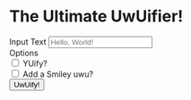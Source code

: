 <h1>The Ultimate UwUifier!</h1>
<div class="rendered-form">
    <div class="formbuilder-text form-group field-in-str">
        <label for="in-str" class="formbuilder-text-label">Input Text<span class="tooltip-element" tooltip="The text wished to be UwUified"></span></label>
        <input type="text" placeholder="Hello, World!" class="form-control" name="in-str" access="false" id="in-str" title="The text wished to be UwUified">
    </div>
    <div class="formbuilder-checkbox-group form-group field-yu-smiley">
        <label for="yu-smiley" class="formbuilder-checkbox-group-label">Options<span class="tooltip-element" tooltip="Extra Options... Experiment with these!"></span></label>
        <div class="checkbox-group">
            <div class="formbuilder-checkbox">
                <input name="yu-smiley[]" access="false" id="yu-smiley-0" value="yu" type="checkbox">
                <label for="yu-smiley-0">YUify?</label>
            </div>
            <div class="formbuilder-checkbox">
                <input name="yu-smiley[]" access="false" id="yu-smiley-1" value="smiley" type="checkbox">
                <label for="yu-smiley-1">Add a Smiley uwu?</label>
            </div>
        </div>
    </div>
    <div class="formbuilder-button form-group field-uwuify">
        <button type="button" name="uwuify" value="true" access="false" style="default" id="uwuify" onclick="uwuwuwu()">UwUify!</button>
    </div>
</div>
<script type="text/javascript">
const SMILEYS = [
    "(ᵘʷᵘ)",
    "(ᵘﻌᵘ)",
    "(◡ ω ◡)",
    "(◡ ꒳ ◡)",
    "(◡ w ◡)",
    "(◡ ሠ ◡)",
    "(˘ω˘)",
    "(⑅˘꒳˘)",
    "(˘ᵕ˘)",
    "(˘ሠ˘)",
    "(˘³˘)",
    "(˘ε˘)",
    "(˘˘˘)",
    "( ᴜ ω ᴜ )",
    "(„ᵕᴗᵕ„)",
    "(ㅅꈍ ˘ ꈍ)",
    "(⑅˘꒳˘)",
    "( ｡ᵘ ᵕ ᵘ ｡)",
    "( ᵘ ꒳ ᵘ ✼)",
    "( ˘ᴗ˘ )",
    "(ᵕᴗ ᵕ⁎)",
    "*:･ﾟ✧(ꈍᴗꈍ)✧･ﾟ:*",
    "*˚*(ꈍ ω ꈍ).₊̣̇.",
    "(。U ω U。)",
    "(U ᵕ U❁)",
    "(U ﹏ U)",
    "(◦ᵕ ˘ ᵕ◦)",
    "ღ(U꒳Uღ)",
    "♥(。U ω U。)",
    "– ̗̀ (ᵕ꒳ᵕ) ̖́-",
    "( ͡U ω ͡U )",
    "( ͡o ᵕ ͡o )",
    "( ͡o ꒳ ͡o )",
    "( ˊ.ᴗˋ )",
    "(ᴜ‿ᴜ✿)",
    "~(˘▾˘~)",
    "(｡ᴜ‿‿ᴜ｡)",
    "uwu",
    "owo",
]

function choose(choices) {
  var index = Math.floor(Math.random() * choices.length);
  return choices[index];
}

const ER_REPLACE = /(\b\w{2,})er\b/g
const YU_REPLACE = /(?<!\b)(u|U)/g
const UWU = {"r": "w", "l": "w", "R": "W", "L": "W"}
const YU = {"u": "yu", "U": "yU"}

function do_uwu(entry) {
    entry = entry.replaceAll(ER_REPLACE, "$1a")
    for (let ch in UWU) {
        entry = entry.replaceAll(ch, UWU[ch])
    }
    return entry
}

function do_yu(entry) {
    entry = entry.replaceAll(YU_REPLACE, "y$2")
    return entry
}

function do_smiley(entry) {
    final = []
    entry = entry.split(" ")
    for (let word of entry) {
        if    (word.endsWith(".")
            || word.endsWith("?")
            || word.endsWith("!")) {
            final.push(word + " " + choose(SMILEYS))
        } else {
            final.push(word)
        }
    }
    return final.join(" ")
}

function uwu(entry, yu=false, smiley=false) {
    if (entry.length == 0)
        return entry
    if (yu)
        entry = do_yu(entry)
    entry = do_uwu(entry)
    if (smiley)
        entry = do_smiley(entry)
    return entry
}
function uwuwuwu() {
    input_str = document.getElementById("in-str").value
    flg_yu = document.getElementById("yu-smiley-0").checked
    flg_smiley = document.getElementById("yu-smiley-1").checked
    document.getElementById("in-str").value = uwu(input_str, flg_yu, flg_smiley)
}
</script>
